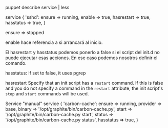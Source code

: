 puppet describe service | less


service { 'sshd':
  ensure     => running,
  enable     => true,
  hasrestart => true,
  hasstatus  => true,
}

ensure => stopped

enable hace referencia a si arrancará al inicio.

El hasrestart y hasstatus podemos ponerlo a false si el script del init.d no puede ejecutar esas acciones.
En ese caso podemos nosotros definir el comando.


hasstatus:
If set to false, it uses pgrep

hasrestart
Specify that an init script has a `restart` command.  If this is false and you do not specify a command in the `restart` attribute,    the init script's `stop` and `start` commands will be used.


Service "manual"
service { 'carbon-cache':
  ensure     => running,
  provider   => base,
  binary     => '/opt/graphite/bin/carbon-cache.py',
  start      => '/opt/graphite/bin/carbon-cache.py start',
  status     => '/opt/graphite/bin/carbon-cache.py status',
  hasstatus  => true,
}

